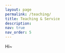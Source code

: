 ```yaml
---
layout: page
permalink: /teaching/
title: Teaching & Service
description: 
nav: true
nav_order: 5
---
```


Hi~